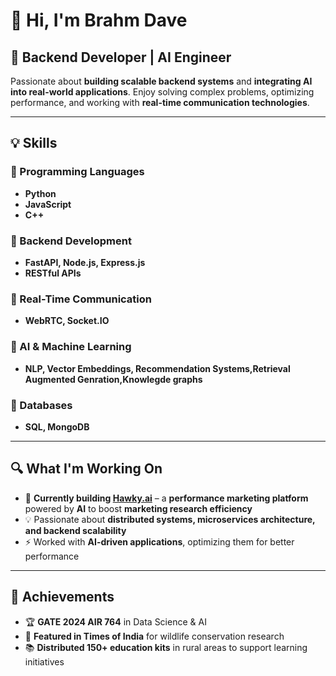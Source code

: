 # 👋 Hi, I'm Brahm Dave  

## 🚀 Backend Developer | AI Engineer  

Passionate about **building scalable backend systems** and **integrating AI into real-world applications**. Enjoy solving complex problems, optimizing performance, and working with **real-time communication technologies**.  

---

## 💡 Skills  

### 🔹 Programming Languages  
- **Python**  
- **JavaScript**  
- **C++**  

### 🔹 Backend Development  
- **FastAPI, Node.js, Express.js**  
- **RESTful APIs**  

### 🔹 Real-Time Communication  
- **WebRTC, Socket.IO**  

### 🔹 AI & Machine Learning  
- **NLP, Vector Embeddings, Recommendation Systems,Retrieval Augmented Genration,Knowlegde graphs**  

### 🔹 Databases  
- **SQL, MongoDB**  

---

## 🔍 What I'm Working On  

- 🚀 **Currently building [Hawky.ai](https://hawky.ai)** – a **performance marketing platform** powered by **AI** to boost **marketing research efficiency**  
- 💡 Passionate about **distributed systems, microservices architecture, and backend scalability**  
- ⚡ Worked with **AI-driven applications**, optimizing them for better performance  

---

## 🌟 Achievements  

- 🏆 **GATE 2024 AIR 764** in Data Science & AI  
- 📰 **Featured in Times of India** for wildlife conservation research  
- 📚 **Distributed 150+ education kits** in rural areas to support learning initiatives  

